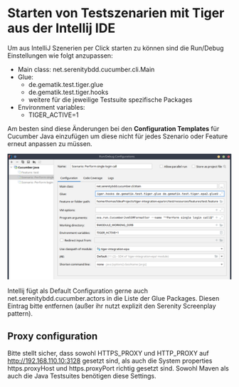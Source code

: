 # Starten von Testszenarien mit Tiger aus der Intellij IDE

Um aus IntelliJ Szenerien per Click starten zu können sind die Run/Debug Einstellungen wie folgt anzupassen:


* Main class: net.serenitybdd.cucumber.cli.Main
* Glue:
  * de.gematik.test.tiger.glue
  * de.gematik.test.tiger.hooks
  * weitere für die jeweilige Testsuite spezifische Packages
* Environment variables:
  * TIGER_ACTIVE=1

Am besten sind diese Änderungen bei den **Configuration Templates** für Cucumber Java einzufügen um diese nicht für jedes Szenario oder Feature erneut anpassen zu müssen.

![Run/Debug Einstellungen](images/tiger-intellij-run-settings.png)

Intellij fügt als Default Configuration gerne auch net.serenitybdd.cucumber.actors in die Liste der Glue Packages. 
Diesen Eintrag bitte entfernen (außer ihr nutzt explizit den Serenity Screenplay pattern).

## Proxy configuration

Bitte stellt sicher, dass sowohl HTTPS_PROXY und HTTP_PROXY auf http://192.168.110.10:3128 gesetzt sind, als auch
die System properties https.proxyHost und https.proxyPort richtig gesetzt sind.
Sowohl Maven als auch die Java Testsuites benötigen diese Settings.
